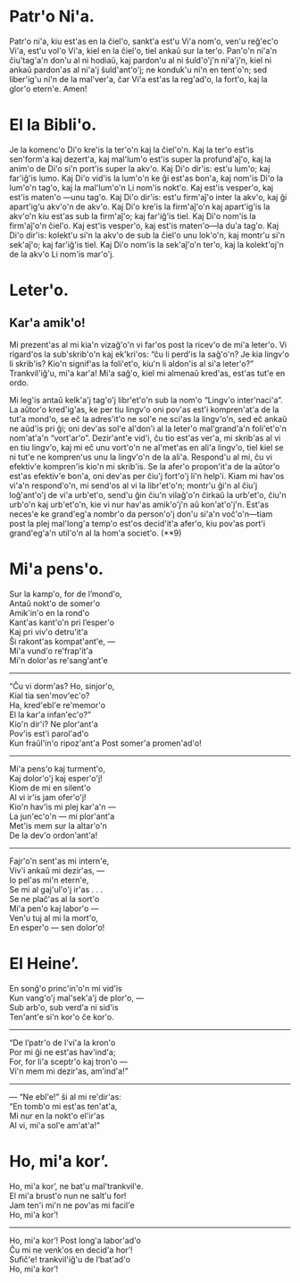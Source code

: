# Patr'o Ni'a.

 Patr'o ni'a, kiu est'as en la ĉiel'o, sankt'a est'u Vi'a nom'o, ven'u reĝ'ec'o Vi'a, est'u vol'o Vi'a, kiel en la ĉiel'o, tiel ankaŭ sur la ter'o. Pan'o'n ni'a'n ĉiu'tag'a'n don'u al ni hodiaŭ, kaj pardon'u al ni ŝuld'o'j'n ni'a'j'n, kiel ni ankaŭ pardon'as al ni'a'j ŝuld'ant'o'j; ne konduk'u ni'n en tent'o'n; sed liber'ig'u ni'n de la mal'ver'a, ĉar Vi'a est'as la reg'ad'o, la fort'o, kaj la glor'o etern'e. Amen!


# El la Bibli'o.

Je la komenc'o Di'o kre'is la ter'o'n kaj la ĉiel'o'n. Kaj la ter'o est'is sen'form'a kaj dezert'a, kaj mal'lum'o est'is super la profund'aĵ'o, kaj la anim'o de Di'o si'n port'is super la akv'o. Kaj Di'o dir'is: est'u lum'o; kaj far'iĝ'is lumo. Kaj Di'o vid'is la lum'o'n ke ĝi est'as bon'a, kaj nom'is Di'o la lum'o'n tag'o, kaj la mal'lum'o'n Li nom'is nokt'o. Kaj est'is vesper'o, kaj est'is maten'o —unu tag'o. Kaj Di'o dir'is: est'u firm'aĵ'o inter la akv'o, kaj ĝi apart'ig'u akv'o'n de akv'o. Kaj Di'o kre'is la firm'aĵ'o'n kaj apart'ig'is la akv'o'n kiu est'as sub la firm'aĵ'o; kaj far'iĝ'is tiel. Kaj Di'o nom'is la firm'aĵ'o'n ĉiel'o. Kaj est'is vesper'o, kaj est'is maten'o—la du'a tag'o. Kaj Di'o dir'is: kolekt'u si'n la akv'o de sub la ĉiel'o unu lok'o'n, kaj montr'u si'n sek'aĵ'o; kaj far'iĝ'is tiel. Kaj Di'o nom'is la sek'aĵ'o'n ter'o, kaj la kolekt'oj'n de la akv'o Li nom'is mar'o'j.


# Leter'o.

## Kar'a amik'o!

Mi prezent'as al mi kia'n vizaĝ'o'n vi far'os post la ricev'o de mi'a leter'o. Vi rigard'os la sub'skrib'o'n kaj ek'kri'os: “ĉu li perd'is la saĝ'o'n? Je kia lingv'o li skrib'is? Kio'n signif'as la foli'et'o, kiu'n li aldon'is al si'a leter'o?” Trankvil'iĝ'u, mi'a kar'a! Mi'a saĝ'o, kiel mi almenaŭ kred'as, est'as tut'e en ordo.

Mi leg'is antaŭ kelk'a'j tag'o'j libr'et'o'n sub la nom'o “Lingv'o inter'naci'a”. La aŭtor'o kred'ig'as, ke per tiu lingv'o oni pov'as est'i kompren'at'a de la tut'a mond'o, se eĉ la adres'it'o ne sol'e ne sci'as la lingv'o'n, sed eĉ ankaŭ ne aŭd'is pri ĝi; oni dev'as sol'e al'don'i al la leter'o mal'grand'a'n foli'et'o'n nom'at'a'n “vort'ar'o”. Dezir'ant'e vid'i, ĉu tio est'as ver'a, mi skrib'as al vi en tiu lingv'o, kaj mi eĉ unu vort'o'n ne al'met'as en ali'a lingv'o, tiel kiel se ni tut'e ne kompren'us unu la lingv'o'n de la ali'a. Respond'u al mi, ĉu vi efektiv'e kompren'is kio'n mi skrib'is. Se la afer'o propon'it'a de la aŭtor'o est'as efektiv'e bon'a, oni dev'as per ĉiu'j fort'o'j li'n help'i. Kiam mi hav'os vi'a'n respond'o'n, mi send'os al vi la libr'et'o'n; montr'u ĝi'n al ĉiu'j loĝ'ant'o'j de vi'a urb'et'o, send'u ĝin ĉiu'n vilaĝ'o'n ĉirkaŭ la urb'et'o, ĉiu'n urb'o'n kaj urb'et'o'n, kie vi nur hav'as amik'o'j'n aŭ kon'at'o'j'n. Est'as neces'e ke grand'eg'a nombr'o da person'o'j don'u si'a'n voĉ'o'n—tiam post la plej mal'long'a temp'o est'os decid'it'a afer'o, kiu pov'as port'i grand'eg'a'n util'o'n al la hom'a societ'o. (**9)

# Mi'a pens'o.

Sur la kamp'o, for de l’mond'o, <br>
Antaŭ nokt'o de somer'o <br>
Amik'in'o en la rond'o <br>
Kant'as kant'o'n pri l’esper'o <br>
Kaj pri viv'o detru'it'a <br>
Ŝi rakont'as kompat'ant'e, — <br>
Mi'a vund'o re'frap'it'a <br>
Mi'n dolor'as re'sang'ant'e <br>

* * *

“Ĉu vi dorm'as? Ho, sinjor'o, <br>
Kial tia sen'mov'ec'o? <br>
Ha, kred'ebl'e re'memor'o <br>
El la kar'a infan'ec'o?” <br>
Kio'n dir'i? Ne plor'ant'a <br>
Pov'is est'i parol'ad'o <br>
Kun fraŭl'in'o ripoz'ant'a
Post somer'a promen'ad'o! <br>

* * *

Mi'a pens'o kaj turment'o, <br>
Kaj dolor'o'j kaj esper'o'j! <br>
Kiom de mi en silent'o <br>
Al vi ir'is jam ofer'o'j! <br>
Kio'n hav'is mi plej kar'a'n — <br>
La jun'ec'o'n — mi plor'ant'a <br>
Met'is mem sur la altar'o'n <br>
De la dev'o ordon'ant'a! <br>

* * *

Fajr'o'n sent'as mi intern'e, <br>
Viv'i ankaŭ mi dezir'as, — <br>
Io pel'as mi'n etern'e, <br>
Se mi al gaj'ul'o'j ir'as . . . <br>
Se ne plaĉ'as al la sort'o <br>
Mi'a pen'o kaj labor'o — <br>
Ven'u tuj al mi la mort'o, <br>
En esper'o — sen dolor'o! <br>


# El Heine’.

En sonĝ'o princ'in'o'n mi vid'is <br>
Kun vang'o'j mal'sek'a'j de plor'o, — <br>
Sub arb'o, sub verd'a ni sid'is <br>
Ten'ant'e si'n kor'o ĉe kor'o. <br>

* * *

“De l’patr'o de l’vi'a la kron'o <br>
Por mi ĝi ne est'as hav'ind'a; <br>
For, for li'a sceptr'o kaj tron'o — <br>
Vi'n mem mi dezir'as, am'ind'a!” <br>

* * *

— “Ne ebl'e!” ŝi al mi re'dir'as: <br>
“En tomb'o mi est'as ten'at'a, <br>
Mi nur en la nokt'o el'ir'as <br>
Al vi, mi'a sol'e am'at'a!” <br>


# Ho, mi'a kor’.

Ho, mi'a kor’, ne bat'u mal'trankvil'e. <br>
El mi'a brust'o nun ne salt'u for! <br>
Jam ten'i mi'n ne pov'as mi facil'e <br>
Ho, mi'a kor’! <br>

* * *

Ho, mi'a kor’! Post long'a labor'ad'o <br>
Ĉu mi ne venk'os en decid'a hor’! <br>
Sufiĉ'e! trankvil'iĝ'u de l’bat'ad'o <br>
Ho, mi'a kor’!  <br>